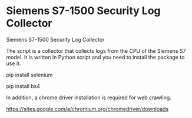 # Siemens S7-1500 Security Log Collector
Siemens S7-1500 Security Log Collector

The script is a collector that collects logs from the CPU of the Siemens S7 model.
It is written in Python script and you need to install the package to use it.


pip install selenium

pip install bs4


In addition, a chrome driver installation is required for web crawling.

https://sites.google.com/a/chromium.org/chromedriver/downloads
